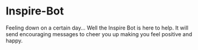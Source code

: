 # Inspire-Bot
Feeling down on a certain day... Well the Inspire Bot is here to help. It will send encouraging messages to cheer you up making you feel positive and happy.
